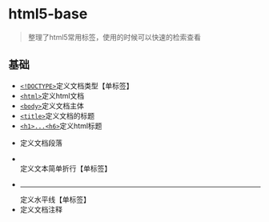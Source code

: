 # html5-base
> 整理了html5常用标签，使用的时候可以快速的检索查看
## 基础
- [`<!DOCTYPE>`](http://www.w3school.com.cn/tags/tag_doctype.asp)定义文档类型【单标签】
- [`<html>`](http://www.w3school.com.cn/tags/tag_html.asp)定义html文档
- [`<body>`](http://www.w3school.com.cn/tags/tag_body.asp)定义文档主体
- [`<title>`](http://www.w3school.com.cn/tags/tag_title.asp)定义文档的标题
- [`<h1>...<h6>`](http://www.w3school.com.cn/tags/tag_hn.asp)定义html标题
- [<p>](http://www.w3school.com.cn/tags/tag_p.asp)定义文档段落
- [<br>](http://www.w3school.com.cn/tags/tag_br.asp)定义文本简单折行【单标签】
- [<hr>](http://www.w3school.com.cn/tags/tag_hr.asp)定义水平线【单标签】
- [<!--...-->](http://www.w3school.com.cn/tags/tag_comment.asp)定义文档注释